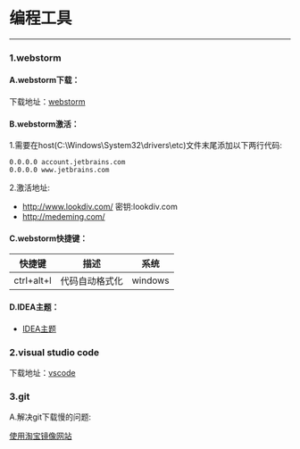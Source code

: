 # 编程工具
---

### 1.webstorm
#### A.webstorm下载：

下载地址：[webstorm](https://www.jetbrains.com/webstorm/)

#### B.webstorm激活：
 
1.需要在host(C:\Windows\System32\drivers\etc)文件末尾添加以下两行代码:
````
0.0.0.0 account.jetbrains.com
0.0.0.0 www.jetbrains.com
````

2.激活地址:
* http://www.lookdiv.com/   密钥:lookdiv.com
* http://medeming.com/

#### C.webstorm快捷键：
快捷键 | 描述 | 系统 |
:-: | :-: | :-: |
ctrl+alt+l | 代码自动格式化 | windows|

#### D.IDEA主题：
* [IDEA主题](http://color-themes.com/?view=index)

### 2.visual studio code

下载地址：[vscode](https://code.visualstudio.com/)


### 3.git
A.解决git下载慢的问题:

[使用淘宝镜像网站](https://npm.taobao.org/mirrors/git-for-windows/)
